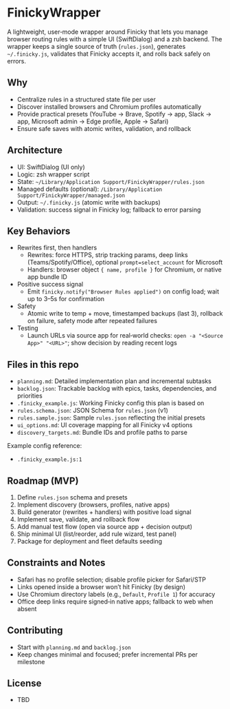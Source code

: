 # FinickyWrapper

A lightweight, user‑mode wrapper around Finicky that lets you manage browser routing rules with a simple UI (SwiftDialog) and a zsh backend. The wrapper keeps a single source of truth (`rules.json`), generates `~/.finicky.js`, validates that Finicky accepts it, and rolls back safely on errors.

## Why
- Centralize rules in a structured state file per user
- Discover installed browsers and Chromium profiles automatically
- Provide practical presets (YouTube → Brave, Spotify → app, Slack → app, Microsoft admin → Edge profile, Apple → Safari)
- Ensure safe saves with atomic writes, validation, and rollback

## Architecture
- UI: SwiftDialog (UI only)
- Logic: zsh wrapper script
- State: `~/Library/Application Support/FinickyWrapper/rules.json`
- Managed defaults (optional): `/Library/Application Support/FinickyWrapper/managed.json`
- Output: `~/.finicky.js` (atomic write with backups)
- Validation: success signal in Finicky log; fallback to error parsing

## Key Behaviors
- Rewrites first, then handlers
  - Rewrites: force HTTPS, strip tracking params, deep links (Teams/Spotify/Office), optional `prompt=select_account` for Microsoft
  - Handlers: browser object `{ name, profile }` for Chromium, or native app bundle ID
- Positive success signal
  - Emit `finicky.notify("Browser Rules applied")` on config load; wait up to 3–5s for confirmation
- Safety
  - Atomic write to temp + move, timestamped backups (last 3), rollback on failure, safety mode after repeated failures
- Testing
  - Launch URLs via source app for real‑world checks: `open -a "<Source App>" "<URL>"`; show decision by reading recent logs

## Files in this repo
- `planning.md`: Detailed implementation plan and incremental subtasks
- `backlog.json`: Trackable backlog with epics, tasks, dependencies, and priorities
- `.finicky_example.js`: Working Finicky config this plan is based on
 - `rules.schema.json`: JSON Schema for `rules.json` (v1)
 - `rules.sample.json`: Sample `rules.json` reflecting the initial presets
 - `ui_options.md`: UI coverage mapping for all Finicky v4 options
 - `discovery_targets.md`: Bundle IDs and profile paths to parse

Example config reference:
- `.finicky_example.js:1`

## Roadmap (MVP)
1. Define `rules.json` schema and presets
2. Implement discovery (browsers, profiles, native apps)
3. Build generator (rewrites + handlers) with positive load signal
4. Implement save, validate, and rollback flow
5. Add manual test flow (open via source app + decision output)
6. Ship minimal UI (list/reorder, add rule wizard, test panel)
7. Package for deployment and fleet defaults seeding

## Constraints and Notes
- Safari has no profile selection; disable profile picker for Safari/STP
- Links opened inside a browser won’t hit Finicky (by design)
- Use Chromium directory labels (e.g., `Default`, `Profile 1`) for accuracy
- Office deep links require signed‑in native apps; fallback to web when absent

## Contributing
- Start with `planning.md` and `backlog.json`
- Keep changes minimal and focused; prefer incremental PRs per milestone

## License
- TBD
